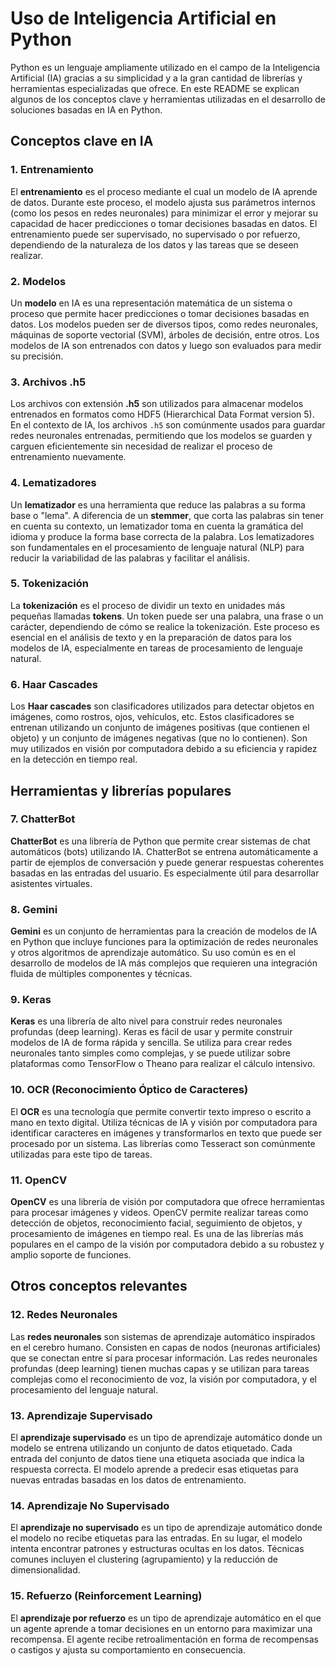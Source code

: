 # Uso de Inteligencia Artificial en Python

Python es un lenguaje ampliamente utilizado en el campo de la Inteligencia Artificial (IA) gracias a su simplicidad y a la gran cantidad de librerías y herramientas especializadas que ofrece. En este README se explican algunos de los conceptos clave y herramientas utilizadas en el desarrollo de soluciones basadas en IA en Python.

## Conceptos clave en IA

### 1. **Entrenamiento**

El **entrenamiento** es el proceso mediante el cual un modelo de IA aprende de datos. Durante este proceso, el modelo ajusta sus parámetros internos (como los pesos en redes neuronales) para minimizar el error y mejorar su capacidad de hacer predicciones o tomar decisiones basadas en datos. El entrenamiento puede ser supervisado, no supervisado o por refuerzo, dependiendo de la naturaleza de los datos y las tareas que se deseen realizar.

### 2. **Modelos**

Un **modelo** en IA es una representación matemática de un sistema o proceso que permite hacer predicciones o tomar decisiones basadas en datos. Los modelos pueden ser de diversos tipos, como redes neuronales, máquinas de soporte vectorial (SVM), árboles de decisión, entre otros. Los modelos de IA son entrenados con datos y luego son evaluados para medir su precisión.

### 3. **Archivos .h5**

Los archivos con extensión **.h5** son utilizados para almacenar modelos entrenados en formatos como HDF5 (Hierarchical Data Format version 5). En el contexto de IA, los archivos `.h5` son comúnmente usados para guardar redes neuronales entrenadas, permitiendo que los modelos se guarden y carguen eficientemente sin necesidad de realizar el proceso de entrenamiento nuevamente.

### 4. **Lematizadores**

Un **lematizador** es una herramienta que reduce las palabras a su forma base o "lema". A diferencia de un **stemmer**, que corta las palabras sin tener en cuenta su contexto, un lematizador toma en cuenta la gramática del idioma y produce la forma base correcta de la palabra. Los lematizadores son fundamentales en el procesamiento de lenguaje natural (NLP) para reducir la variabilidad de las palabras y facilitar el análisis.

### 5. **Tokenización**

La **tokenización** es el proceso de dividir un texto en unidades más pequeñas llamadas **tokens**. Un token puede ser una palabra, una frase o un carácter, dependiendo de cómo se realice la tokenización. Este proceso es esencial en el análisis de texto y en la preparación de datos para los modelos de IA, especialmente en tareas de procesamiento de lenguaje natural.

### 6. **Haar Cascades**

Los **Haar cascades** son clasificadores utilizados para detectar objetos en imágenes, como rostros, ojos, vehículos, etc. Estos clasificadores se entrenan utilizando un conjunto de imágenes positivas (que contienen el objeto) y un conjunto de imágenes negativas (que no lo contienen). Son muy utilizados en visión por computadora debido a su eficiencia y rapidez en la detección en tiempo real.

## Herramientas y librerías populares

### 7. **ChatterBot**

**ChatterBot** es una librería de Python que permite crear sistemas de chat automáticos (bots) utilizando IA. ChatterBot se entrena automáticamente a partir de ejemplos de conversación y puede generar respuestas coherentes basadas en las entradas del usuario. Es especialmente útil para desarrollar asistentes virtuales.

### 8. **Gemini**

**Gemini** es un conjunto de herramientas para la creación de modelos de IA en Python que incluye funciones para la optimización de redes neuronales y otros algoritmos de aprendizaje automático. Su uso común es en el desarrollo de modelos de IA más complejos que requieren una integración fluida de múltiples componentes y técnicas.

### 9. **Keras**

**Keras** es una librería de alto nivel para construir redes neuronales profundas (deep learning). Keras es fácil de usar y permite construir modelos de IA de forma rápida y sencilla. Se utiliza para crear redes neuronales tanto simples como complejas, y se puede utilizar sobre plataformas como TensorFlow o Theano para realizar el cálculo intensivo.

### 10. **OCR (Reconocimiento Óptico de Caracteres)**

El **OCR** es una tecnología que permite convertir texto impreso o escrito a mano en texto digital. Utiliza técnicas de IA y visión por computadora para identificar caracteres en imágenes y transformarlos en texto que puede ser procesado por un sistema. Las librerías como Tesseract son comúnmente utilizadas para este tipo de tareas.

### 11. **OpenCV**

**OpenCV** es una librería de visión por computadora que ofrece herramientas para procesar imágenes y videos. OpenCV permite realizar tareas como detección de objetos, reconocimiento facial, seguimiento de objetos, y procesamiento de imágenes en tiempo real. Es una de las librerías más populares en el campo de la visión por computadora debido a su robustez y amplio soporte de funciones.

## Otros conceptos relevantes

### 12. **Redes Neuronales**

Las **redes neuronales** son sistemas de aprendizaje automático inspirados en el cerebro humano. Consisten en capas de nodos (neuronas artificiales) que se conectan entre sí para procesar información. Las redes neuronales profundas (deep learning) tienen muchas capas y se utilizan para tareas complejas como el reconocimiento de voz, la visión por computadora, y el procesamiento del lenguaje natural.

### 13. **Aprendizaje Supervisado**

El **aprendizaje supervisado** es un tipo de aprendizaje automático donde un modelo se entrena utilizando un conjunto de datos etiquetado. Cada entrada del conjunto de datos tiene una etiqueta asociada que indica la respuesta correcta. El modelo aprende a predecir esas etiquetas para nuevas entradas basadas en los datos de entrenamiento.

### 14. **Aprendizaje No Supervisado**

El **aprendizaje no supervisado** es un tipo de aprendizaje automático donde el modelo no recibe etiquetas para las entradas. En su lugar, el modelo intenta encontrar patrones y estructuras ocultas en los datos. Técnicas comunes incluyen el clustering (agrupamiento) y la reducción de dimensionalidad.

### 15. **Refuerzo (Reinforcement Learning)**

El **aprendizaje por refuerzo** es un tipo de aprendizaje automático en el que un agente aprende a tomar decisiones en un entorno para maximizar una recompensa. El agente recibe retroalimentación en forma de recompensas o castigos y ajusta su comportamiento en consecuencia.
